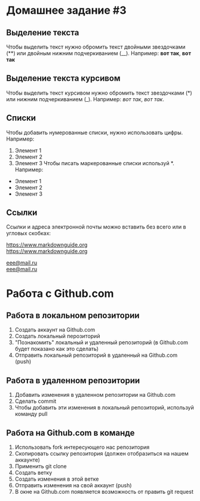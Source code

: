 # Домашнее задание #3

## Выделение текста
Чтобы выделить текст нужно обромить текст двойными звездочками (**) или двойным нижним подчеркиванием (__). Например: **вот так**, __вот так__
## Выделение текста курсивом
Чтобы выделить текст курсивом нужно обромить текст звездочками (*) или нижним подчеркиванием (_). Например: *вот так*, _вот так_.
## Списки
Чтобы добавить нумерованные списки, нужно использовать цифры. Например: 
1. Элемент 1
2. Элемент 2
3. Элемент 3
Чтобы писать маркерованные списки используй *. Например:
* Элемент 1
* Элемент 2
* Элемент 3
## Ссылки
Ссылки и адреса электронной почты можно вставить без всего или в угловых скобках:

<https://www.markdownguide.org>  
https://www.markdownguide.org  

<eee@mail.ru>  
eee@mail.ru

# Работа с Github.com 

## Работа в локальном репозитории

1. Создать аккаунт на Github.com 
2. Создать локальный перозиторий 
3. "Познакомить" локальный и удаленный репозиторий (в Github.com будет показано как это сделать)
4. Отправить локальный репозиторий в удаленный на Github.com (push) 


## Работа в удаленном репозитории

1. Добавить изменения в удаленном репозитории на Github.com 
2. Сделать commit 
3. Чтобы добавить эти изменения в локальный репозиторий, используй команду pull

## Работа на Github.com  в команде

1. Использовать fork интересующего нас репозитория
2. Скопировать ссылку репозитория (должен отобразиться на нашем аккаунте)
3. Применить git clone 
4. Создать ветку
5. Создать изменения в этой ветке 
6. Отправить изменения на свой аккаунт (push)
7. В окне на Github.com  появляется возможность от править git request